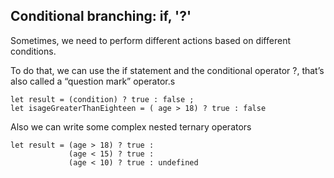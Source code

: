 ## Conditional branching: if, '?'
Sometimes, we need to perform different actions based on different conditions.

To do that, we can use the if statement and the conditional operator ?, that’s also called a “question mark” operator.s

```
let result = (condition) ? true : false ;
let isageGreaterThanEighteen = ( age > 18) ? true : false

```
Also we can write some complex nested ternary operators 
```JS
let result = (age > 18) ? true : 
             (age < 15) ? true :
             (age < 10) ? true : undefined